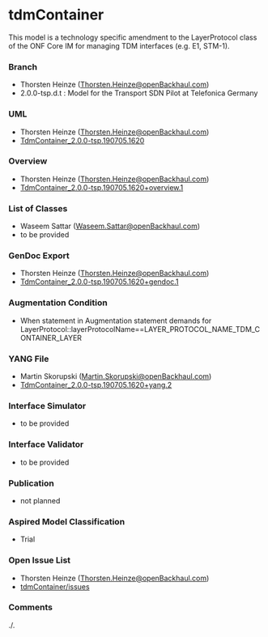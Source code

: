 # tdmContainer
This model is a technology specific amendment to the LayerProtocol class of the ONF Core IM for managing TDM interfaces (e.g. E1, STM-1).

### Branch
- Thorsten Heinze (Thorsten.Heinze@openBackhaul.com)
- 2.0.0-tsp.d.t : Model for the Transport SDN Pilot at Telefonica Germany

### UML
- Thorsten Heinze (Thorsten.Heinze@openBackhaul.com)
- [TdmContainer_2.0.0-tsp.190705.1620](./TdmContainer_2.0.0-tsp.190705.1620.zip)

### Overview 
- Thorsten Heinze (Thorsten.Heinze@openBackhaul.com)
- [TdmContainer_2.0.0-tsp.190705.1620+overview.1](./TdmContainer_2.0.0-tsp.190705.1620+overview.1.png)

### List of Classes
- Waseem Sattar (Waseem.Sattar@openBackhaul.com)
- to be provided

### GenDoc Export
- Thorsten Heinze (Thorsten.Heinze@openBackhaul.com)
- [TdmContainer_2.0.0-tsp.190705.1620+gendoc.1](./TdmContainer_2.0.0-tsp.190705.1620+gendoc.1.docx)

### Augmentation Condition
- When statement in Augmentation statement demands for LayerProtocol::layerProtocolName==LAYER_PROTOCOL_NAME_TDM_CONTAINER_LAYER

### YANG File
- Martin Skorupski (Martin.Skorupski@openBackhaul.com)
- [TdmContainer_2.0.0-tsp.190705.1620+yang.2](./TdmContainer_2.0.0-tsp.190705.1620+yang.2.zip)

### Interface Simulator
- to be provided

### Interface Validator
- to be provided

### Publication
- not planned

### Aspired Model Classification
- Trial

### Open Issue List
- Thorsten Heinze (Thorsten.Heinze@openBackhaul.com)
- [tdmContainer/issues](../../issues)

### Comments
./.
